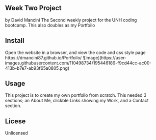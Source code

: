 <h2>Week Two Project</h2>
by David Mancini
The Second weekly project for the UNH coding bootcamp. This also doubles as my Portfoilo

<h2>Install</h2>
Open the website in a browser, and view the code and css style page
https://dmancini87.github.io/Portfoilo/
![image](https://user-images.githubusercontent.com/110498734/195446189-f9cd44cc-ac00-413b-b7e7-ab93f65a0805.png)



<h2>Usage</h2>
This project is to create my own portfoilo from scratch. This needed 3 sections; an About Me, clickble Links showing my Work, and a Contact section.

<h2>Licese</h2>
Unlicensed
